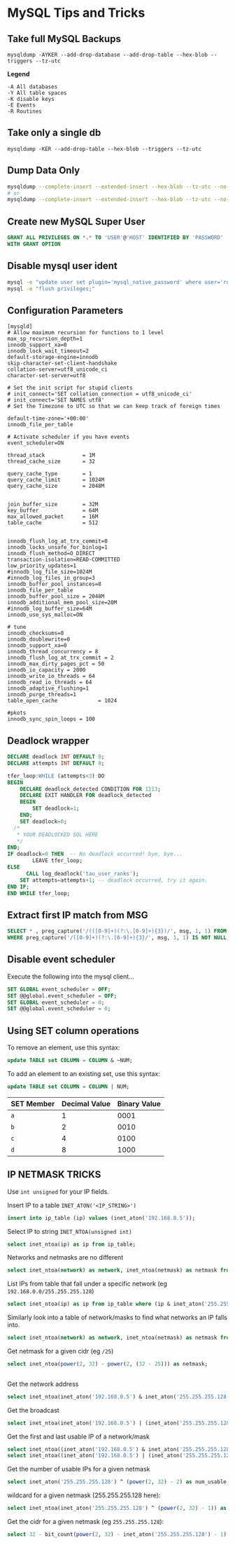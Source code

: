 # MySQL Tips and Tricks

## Take full MySQL Backups
```
mysqldump -AYKER --add-drop-database --add-drop-table --hex-blob --triggers --tz-utc
```

**Legend**
```
-A All databases
-Y All table spaces
-K disable keys
-E Events
-R Routines
```

## Take only a single db


```
mysqldump -KER --add-drop-table --hex-blob --triggers --tz-utc

```

## Dump Data Only
```sh
mysqldump --complete-insert --extended-insert --hex-blob --tz-utc --no-create-db --no-create-info --skip-triggers mydb > db-data.sql
# or
mysqldump --complete-insert --extended-insert --hex-blob --tz-utc --no-create-db --no-create-info --single-transaction --lock-tables=false --skip-triggers --set-gtid-purged=OFF mydb > mydb-$(date "+%Y%m%d").sql
```

## Create new MySQL Super User
```sql
GRANT ALL PRIVILEGES ON *.* TO 'USER'@'HOST' IDENTIFIED BY 'PASSWORD'
WITH GRANT OPTION
```

## Disable mysql user ident
```sh
mysql -e "update user set plugin='mysql_native_password' where user='root'" mysql
mysql -e "flush privileges;"
```

## Configuration Parameters

```dosini
[mysqld]
# Allow maximum recursion for functions to 1 level
max_sp_recursion_depth=1
innodb_support_xa=0
innodb_lock_wait_timeout=2
default-storage-engine=innodb
skip-character-set-client-handshake
collation-server=utf8_unicode_ci
character-set-server=utf8

# Set the init script for stupid clients
# init_connect='SET collation_connection = utf8_unicode_ci'
# init_connect='SET NAMES utf8'
# Set the Timezone to UTC so that we can keep track of foreign times

default-time-zone='+00:00'
innodb_file_per_table

# Activate scheduler if you have events
event_scheduler=ON

thread_stack            = 1M
thread_cache_size       = 32

query_cache_type        = 1
query_cache_limit       = 1024M
query_cache_size        = 2048M


join_buffer_size        = 32M
key_buffer              = 64M
max_allowed_packet      = 16M
table_cache             = 512


innodb_flush_log_at_trx_commit=0
innodb_locks_unsafe_for_binlog=1
innodb_flush_method=O_DIRECT
transaction-isolation=READ-COMMITTED
low_priority_updates=1
#innodb_log_file_size=1024M
#innodb_log_files_in_group=3
innodb_buffer_pool_instances=8
innodb_file_per_table
innodb_buffer_pool_size = 2048M
innodb_additional_mem_pool_size=20M
#innodb_log_buffer_size=64M
innodb_use_sys_malloc=ON

# tune
innodb_checksums=0
innodb_doublewrite=0
innodb_support_xa=0
innodb_thread_concurrency = 8
innodb_flush_log_at_trx_commit = 2
innodb_max_dirty_pages_pct = 50
innodb_io_capacity = 2000
innodb_write_io_threads = 64
innodb_read_io_threads = 64
innodb_adaptive_flushing=1
innodb_purge_threads=1
table_open_cache             = 1024

#pkots
innodb_sync_spin_loops = 100
```



## Deadlock wrapper

```sql
DECLARE deadlock INT DEFAULT 0;
DECLARE attempts INT DEFAULT 0;

tfer_loop:WHILE (attempts<3) DO
BEGIN
	DECLARE deadlock_detected CONDITION FOR 1213;
	DECLARE EXIT HANDLER FOR deadlock_detected
	BEGIN
		SET deadlock=1;
	END;
	SET deadlock=0;
  /*
   * YOUR DEADLOCKED SQL HERE
   */
END;
IF deadlock=0 THEN  -- No deadlock occurred! bye, bye...
    	LEAVE tfer_loop;
ELSE
      CALL log_deadlock('tau_user_ranks');
 	SET attempts=attempts+1; -- deadlock occurred, try it again.
END IF;
END WHILE tfer_loop;

```


## Extract first IP match from MSG
```sql
SELECT * , preg_capture('/(([0-9]+)(?:\.[0-9]+){3})/', msg, 1, 1) FROM `archive`
WHERE preg_capture('/([0-9]+)(?:\.[0-9]+){3}/', msg, 1, 1) IS NOT NULL;
```

## Disable event scheduler
Execute the following into the mysql client...
```sql
SET GLOBAL event_scheduler = OFF;
SET @@global.event_scheduler = OFF;
SET GLOBAL event_scheduler = 0;
SET @@global.event_scheduler = 0;
```

## Using SET column operations
To remove an element, use this syntax:
```sql
update TABLE set COLUMN = COLUMN & ~NUM;
```

To add an element to an existing set, use this syntax:
```sql
update TABLE set COLUMN = COLUMN | NUM;
```

| SET Member | Decimal Value | Binary Value |
|------------|---------------|--------------|
| `a`  			 | 1 						 | 0001 				|
| `b`  			 | 2 						 | 0010 				|
| `c`  			 | 4 						 | 0100 				|
| `d`  			 | 8 						 | 1000 				|

## IP NETMASK TRICKS
Use `int unsigned` for your IP fields.

Insert IP to a table `INET_ATON('<IP_STRING>')`
```sql
insert into ip_table (ip) values (inet_aton('192.168.0.5'));
```

Select IP to string `INET_NTOA(unsigned int)`
```sql
select inet_ntoa(ip) as ip from ip_table;
```

Networks and netmasks are no different
```sql
select inet_ntoa(network) as network, inet_ntoa(netmask) as netmask from network_table;
```

List IPs from table that fall under a specific network (eg `192.168.0.0/255.255.255.128`)
```sql
select inet_ntoa(ip) as ip from ip_table where (ip & inet_aton('255.255.255.128')) = inet_aton('192.168.0.0');
```

Similarly look into a table of network/masks to find what networks an IP falls into.
```sql
select inet_ntoa(network) as network, inet_ntoa(netmask) as netmask from network_table where (inet_aton('192.168.0.1') & netmask) = network;
```

Get netmask for a given cidr (eg `/25`)
```sql
select inet_ntoa(power(2, 32) - power(2, (32 - 25))) as netmask;
																							^^^^
```

Get the network address
```sql
select inet_ntoa(inet_aton('192.168.0.5') & inet_aton('255.255.255.128')) as network;
```

Get the broadcast
```sql
select inet_ntoa(inet_aton('192.168.0.5') | (inet_aton('255.255.255.128') ^ (power(2, 32) - 1))) as broadcast;
```

Get the first and last usable IP of a network/mask
```sql
select inet_ntoa((inet_aton('192.168.0.5') & inet_aton('255.255.255.128')) + 1) as first_usable;
select inet_ntoa((inet_aton('192.168.0.5') | (inet_aton('255.255.255.128') ^ (power(2, 32) - 1))) - 1) as last_usable;
```

Get the number of usable IPs for a given netmask
```sql
select inet_aton('255.255.255.128') ^ (power(2, 32) - 2) as num_usable;
```

wildcard for a given netmask (255.255.255.128 here):
```sql
select inet_ntoa(inet_aton('255.255.255.128') ^ (power(2, 32) - 1)) as wildcard;
```


Get the cidr for a given netmask (eg `255.255.255.128`):
```sql
select 32 - bit_count(power(2, 32) - inet_aton('255.255.255.128') - 1) as cidr;
```
